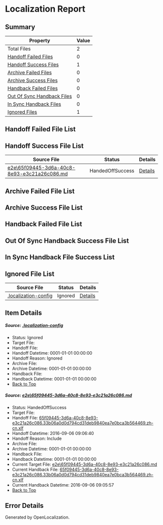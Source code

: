# <a name='report-top'></a> Localization Report

## Summary
 Property | Value 
 -------- | ----- 
 Total Files | 2
[ Handoff Failed Files ](#handoff-failed-list)| 0
[ Handoff Success Files ](#handoff-success-list)| 1
[ Archive Failed Files ](#archive-failed-list)| 0
[ Archive Success Files ](#archive-success-list)| 0
[ Handback Failed Files ](#handback-failed-list)| 0
[ Out Of Sync Handback Files ](#outofsync-handback-success-list)| 0
[ In Sync Handback Files ](#insync-handback-success-list)| 0
[ Ignored Files ](#ignored-list)| 1

## <a name='handoff-failed-list'></a> Handoff Failed File List

## <a name='handoff-success-list'></a> Handoff Success File List
 Source File | Status | Details 
 ----------- | ------ | ------- 
 [e2e\65f09445-3d6a-40c8-8e93-e3c21a26c086.md](https://github.com/OpenLocalizationTestOrg/ol-test0/blob/82b5e2c740b3bee9355df291b5eeee7c8d903f3a/e2e/65f09445-3d6a-40c8-8e93-e3c21a26c086.md) | HandedOffSuccess | [Details](#fcab287c26f45d8c372d938f234fef6f158f05d71)

## <a name='archive-failed-list'></a> Archive Failed File List

## <a name='archive-success-list'></a> Archive Success File List

## <a name='handback-failed-list'></a> Handback Failed File List

## <a name='outofsync-handback-success-list'></a> Out Of Sync Handback Success File List

## <a name='insync-handback-success-list'></a> In Sync Handback File Success List

## <a name='ignored-list'></a> Ignored File List
 Source File | Status | Details 
 ----------- | ------ | ------- 
 [.localization-config](https://github.com/OpenLocalizationTestOrg/ol-test0/blob/82b5e2c740b3bee9355df291b5eeee7c8d903f3a/.localization-config) | Ignored | [Details](#3d4f252ac210baf56311d7e97dcc2db10974dbd20)

## Item Details
##### <a name='3d4f252ac210baf56311d7e97dcc2db10974dbd20'></a> Source: [.localization-config](https://github.com/OpenLocalizationTestOrg/ol-test0/blob/82b5e2c740b3bee9355df291b5eeee7c8d903f3a/.localization-config)
* Status: Ignored
* Target File: 
* Handoff File: 
* Handoff Datetime: 0001-01-01 00:00:00
* Handoff Reason: Ignored
* Archive File: 
* Archive Datetime: 0001-01-01 00:00:00
* Handback File: 
* Handback Datetime: 0001-01-01 00:00:00
* [Back to Top](#report-top)

##### <a name='fcab287c26f45d8c372d938f234fef6f158f05d71'></a> Source: [e2e\65f09445-3d6a-40c8-8e93-e3c21a26c086.md](https://github.com/OpenLocalizationTestOrg/ol-test0/blob/82b5e2c740b3bee9355df291b5eeee7c8d903f3a/e2e/65f09445-3d6a-40c8-8e93-e3c21a26c086.md)
* Status: HandedOffSuccess
* Target File: 
* Handoff File: [65f09445-3d6a-40c8-8e93-e3c21a26c086.33b06a0d0d794cd31deb9840ea7e0bca3b564469.zh-cn.xlf](https://github.com/OpenLocalizationTestOrg/ol-test0-handoff/blob/0dc0ec87200b45ca2a150b65cc3c5470af2332da/ol-handoff/OpenLocalizationTestOrg/ol-test0-zhcn/ci/ht/65f09445-3d6a-40c8-8e93-e3c21a26c086.33b06a0d0d794cd31deb9840ea7e0bca3b564469.zh-cn.xlf)
* Handoff Datetime: 2016-09-06 09:06:40
* Handoff Reason: Include
* Archive File: 
* Archive Datetime: 0001-01-01 00:00:00
* Handback File: 
* Handback Datetime: 0001-01-01 00:00:00
* Current Target File: [e2e\65f09445-3d6a-40c8-8e93-e3c21a26c086.md](https://github.com/OpenLocalizationTestOrg/ol-test0-zhcn/blob/6908c033a15cdc6fe74939c01fc4cfddf5daf04a/e2e/65f09445-3d6a-40c8-8e93-e3c21a26c086.md)
* Current Handback File: [65f09445-3d6a-40c8-8e93-e3c21a26c086.33b06a0d0d794cd31deb9840ea7e0bca3b564469.zh-cn.xlf](https://github.com/OpenLocalizationTestOrg/ol-test0-handback/blob/9d590326ffc0a4b6f6adf5c4313d759cf199a1fc/ol-handback/OpenLocalizationTestOrg/ol-test0-zhcn/ci/ht/65f09445-3d6a-40c8-8e93-e3c21a26c086.33b06a0d0d794cd31deb9840ea7e0bca3b564469.zh-cn.xlf)
* Current Handback Datetime: 2016-09-06 09:05:57
* [Back to Top](#report-top)


## Error Details

Generated by OpenLocalization.
